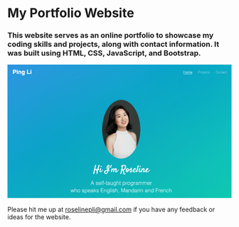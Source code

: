 # My Portfolio Website #

<h3>This website serves as an online portfolio to showcase my coding skills and projects, along with contact information. It was built using HTML, CSS, JavaScript, and Bootstrap.</h3>

<img src="./images/portfolio.png" alt="portfolio" height="300" width="700" />


Please hit me up at roselinepli@gmail.com if you have any feedback or ideas for the website.